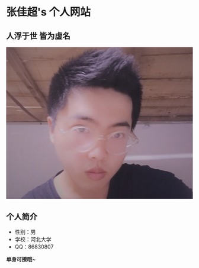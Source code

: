 张佳超's 个人网站
=============
人浮于世 皆为虚名
-------------

![Alt text](2.jpg)

个人简介
-------------

*   性别：男
*   学校：河北大学
*   QQ：86830807





**单身可撩哦~**
